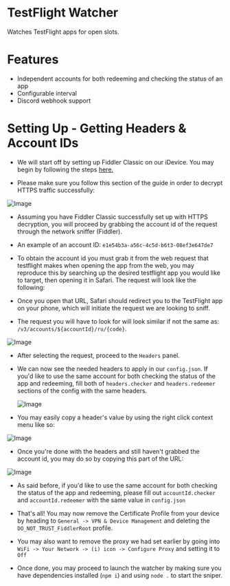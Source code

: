 # TestFlight Watcher
Watches TestFlight apps for open slots.

# Features
- Independent accounts for both redeeming and checking the status of an app
- Configurable interval
- Discord webhook support

# Setting Up - Getting Headers & Account IDs
- We will start off by setting up Fiddler Classic on our iDevice. You may begin by following the steps [here.](https://docs.telerik.com/fiddler/configure-fiddler/tasks/configureforios)

- Please make sure you follow this section of the guide in order to decrypt HTTPS traffic successfully:

![Image](https://i.imgur.com/pNehx3l.png)

- Assuming you have Fiddler Classic successfully set up with HTTPS decryption, you will proceed by grabbing the account id of the request through the network sniffer (Fiddler).

- An example of an account ID: `e1e54b3a-a56c-4c5d-b6t3-08ef3e647de7`

- To obtain the account id you must grab it from the web request that testflight makes when opening the app from the web, you may reproduce this by searching up the desired testflight app you would like to target, then opening it in Safari. The request will look like the following:

- Once you open that URL, Safari should redirect you to the TestFlight app on your phone, which will initiate the request we are looking to sniff.

- The request you will have to look for will look similar if not the same as: `/v3/accounts/${accountId}/ru/{code}`.

![Image](https://i.imgur.com/HZMxmIH.png)

- After selecting the request, proceed to the `Headers` panel.

- We can now see the needed headers to apply in our `config.json`. If you'd like to use the same account for both checking the status of the app and redeeming, fill both of `headers.checker` and `headers.redeemer` sections of the config with the same headers.

  ![Image](https://i.imgur.com/yYAfpmU.png)

- You may easily copy a header's value by using the right click context menu like so:

![Image](https://i.imgur.com/LOtkIzB.png)

- Once you're done with the headers and still haven't grabbed the account id, you may do so by copying this part of the URL:

![Image](https://i.imgur.com/W0B5auJ.png)

- As said before, if you'd like to use the same account for both checking the status of the app and redeeming, please fill out `accountId.checker` and `accountId.redeemer` with the same value in `config.json`

- That's all! You may now remove the Certificate Profile from your device by heading to `General -> VPN & Device Management` and deleting the `DO_NOT_TRUST_FiddlerRoot` profile.

- You may also want to remove the proxy we had set earlier by going into `WiFi -> Your Network -> (i) icon -> Configure Proxy` and setting it to `Off`

- Once done, you may proceed to launch the watcher by making sure you have dependencies installed (`npm i`) and using `node .` to start the sniper.

